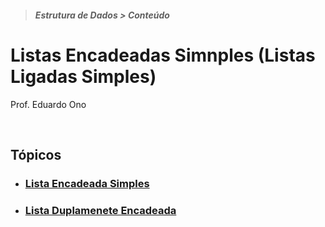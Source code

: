 > ##### Estrutura de Dados > Conteúdo

# Listas Encadeadas Simnples (Listas Ligadas Simples)

Prof. Eduardo Ono

<br>

## Tópicos

* ### [Lista Encadeada Simples](./lista-simplesmente-encadeada/README.md)

* ### [Lista Duplamenete Encadeada](./lista-duplamente-encadeada/README.md)
